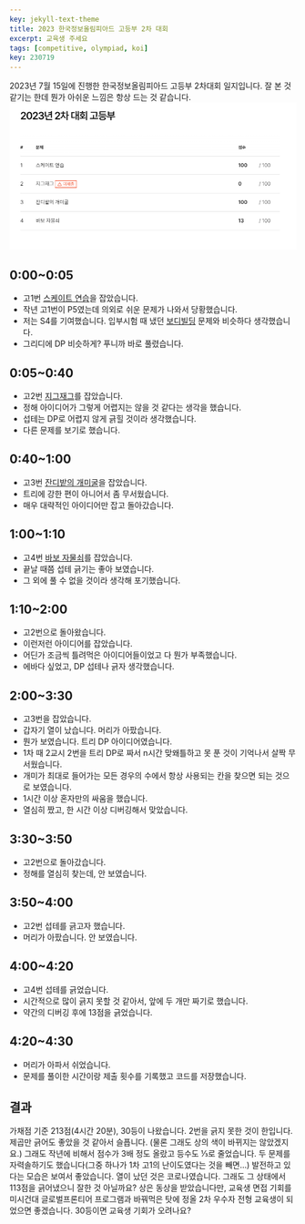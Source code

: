 ```yaml
---
key: jekyll-text-theme
title: 2023 한국정보올림피아드 고등부 2차 대회
excerpt: 교육생 주세요
tags: [competitive, olympiad, koi]
key: 230719
---
```

2023년 7월 15일에 진행한 한국정보올림피아드 고등부 2차대회 일지입니다. 잘 본 것 같기는 한데 뭔가 아쉬운 느낌은 항상 드는 것 같습니다.
![Score](./assets/koi232.png)
## 0:00~0:05
- 고1번 [스케이트 연습](https://www.acmicpc.net/problem/28324)을 잡았습니다.
- 작년 고1번이 P5였는데 의외로 쉬운 문제가 나와서 당황했습니다.
- 저는 S4를 기여했습니다. 입부시험 때 냈던 [보디빌딩](https://www.acmicpc.net/problem/27952) 문제와 비슷하다 생각했습니다.
- 그리디에 DP 비슷하게? 푸니까 바로 풀렸습니다.
## 0:05~0:40
- 고2번 [지그재그](https://www.acmicpc.net/problem/28327)를 잡았습니다.
- 정해 아이디어가 그렇게 어렵지는 않을 것 같다는 생각을 했습니다.
- 섭테는 DP로 어렵지 않게 긁힐 것이라 생각했습니다.
- 다른 문제를 보기로 했습니다.
## 0:40~1:00
- 고3번 [잔디밭의 개미굴](https://www.acmicpc.net/problem/28328)을 잡았습니다.
- 트리에 강한 편이 아니어서 좀 무서웠습니다.
- 매우 대략적인 아이디어만 잡고 돌아갔습니다.
## 1:00~1:10
- 고4번 [바보 자물쇠](https://www.acmicpc.net/problem/28329)를 잡았습니다.
- 끝날 때쯤 섭테 긁기는 좋아 보였습니다.
- 그 외에 풀 수 없을 것이라 생각해 포기했습니다.
## 1:10~2:00
- 고2번으로 돌아왔습니다.
- 이런저런 아이디어를 잡았습니다.
- 어딘가 조금씩 틀려먹은 아이디어들이었고 다 뭔가 부족했습니다.
- 에바다 싶었고, DP 섭테나 긁자 생각했습니다.
## 2:00~3:30
- 고3번을 잡았습니다.
- 갑자기 열이 났습니다. 머리가 아팠습니다.
- 뭔가 보였습니다. 트리 DP 아이디어였습니다.
- 1차 때 2교시 2번을 트리 DP로 짜서 n시간 맞왜틀하고 못 푼 것이 기억나서 살짝 무서웠습니다.
- 개미가 최대로 들어가는 모든 경우의 수에서 항상 사용되는 칸을 찾으면 되는 것으로 보였습니다.
- 1시간 이상 혼자만의 싸움을 했습니다.
- 열심히 짰고, 한 시간 이상 디버깅해서 맞았습니다.
## 3:30~3:50
- 고2번으로 돌아갔습니다.
- 정해를 열심히 찾는데, 안 보였습니다.
## 3:50~4:00
- 고2번 섭테를 긁고자 했습니다.
- 머리가 아팠습니다. 안 보였습니다.
## 4:00~4:20
- 고4번 섭테를 긁었습니다.
- 시간적으로 많이 긁지 못할 것 같아서, 앞에 두 개만 짜기로 했습니다.
- 약간의 디버깅 후에 13점을 긁었습니다.
## 4:20~4:30
- 머리가 아파서 쉬었습니다.
- 문제를 풀이한 시간이랑 제출 횟수를 기록했고 코드를 저장했습니다.
## 결과
가채점 기준 213점(4시간 20분), 30등이 나왔습니다.
2번을 긁지 못한 것이 한입니다. 제곱만 긁어도 좋았을 것 같아서 슬픕니다. (물론 그래도 상의 색이 바뀌지는 않았겠지요.)
그래도 작년에 비해서 점수가 3배 정도 올랐고 등수도 ⅓로 줄었습니다. 두 문제를 자력솔하기도 했습니다(그중 하나가 1차 고1의 난이도였다는 것을 빼면...) 발전하고 있다는 모습은 보여서 좋았습니다.
열이 났던 것은 코로나였습니다. 그래도 그 상태에서 113점을 긁어냈으니 잘한 것 아닐까요?
상은 동상을 받았습니다만, 교육생 면접 기회를 미시건대 글로벌프론티어 프로그램과 바꿔먹은 탓에 정올 2차 우수자 전형 교육생이 되었으면 좋겠습니다. 30등이면 교육생 기회가 오려나요?

